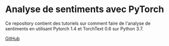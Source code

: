 # Analyse de sentiments avec PyTorch

Ce repository contient des tutoriels sur comment faire de l'analyse de sentiments en utilisant Pytorch 1.4 et TorchText 0.6 sur Python 3.7. 


[GitHub](http://github.com)
